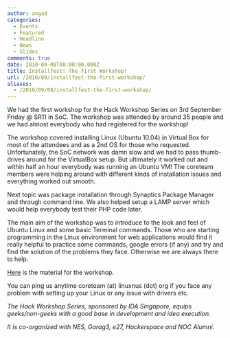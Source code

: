 ```yaml
---
author: angad
categories:
  - Events
  - Featured
  - Headline
  - News
  - Slides
comments: true
date: 2010-09-08T00:00:00.000Z
title: Installfest! The first Workshop!
url: /2010/09/installfest-the-first-workshop/
aliases:
  - /2010/09/08/installfest-the-first-workshop/
---
```


We had the first workshop for the Hack Workshop Series on 3rd September Friday @ SR11 in SoC. The workshop was attended by around 35 people and we had almost everybody who had registered for the workshop!

The workshop covered installing Linux (Ubuntu 10.04) in Virtual Box for most of the attendees and as a 2nd OS for those who requested. Unfortunately, the SoC network was damn slow and we had to pass thumb-drives around for the VirtualBox setup. But ultimately it worked out and within half an hour everybody was running an Ubuntu VM! The coreteam members were helping around with different kinds of installation issues and everything worked out smooth.

Next topic was package installation through Synaptics Package Manager and through command line. We also helped setup a LAMP server which would help everybody test their PHP code later.

The main aim of the workshop was to introduce to the look and feel of Ubuntu Linux and some basic Terminal commands. Those who are starting programming in the Linux environment for web applications would find it really helpful to practice some commands, google errors (if any) and try and find the solution of the problems they face. Otherwise we are always there to help.

<a href="//hack.linuxnus.org/files/Workshop_1.pdf">Here</a> is the material for the workshop.

You can ping us anytime coreteam (at) linuxnus (dot) org if you face any problem with setting up your Linux or any issue with drivers etc.

<em>The Hack Workshop Series, sponsored by IDA Singapore, equips geeks/non-geeks with a good base in development and idea execution.

It is co-organized with NES, Garag3, e27, Hackerspace and NOC Alumni.</em>
